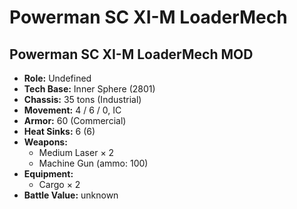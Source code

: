 # Powerman SC XI-M LoaderMech
## Powerman SC XI-M LoaderMech MOD
- **Role:** Undefined
- **Tech Base:** Inner Sphere (2801)
- **Chassis:** 35 tons (Industrial)
- **Movement:** 4 / 6 / 0, IC
- **Armor:** 60 (Commercial)
- **Heat Sinks:** 6 (6)
- **Weapons:**
  - Medium Laser × 2
  - Machine Gun (ammo: 100)
- **Equipment:**
  - Cargo × 2
- **Battle Value:** unknown

